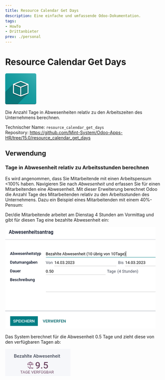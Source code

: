 ```yaml
---
title: Resource Calendar Get Days
description: Eine einfache und umfassende Odoo-Dokumentation.
tags:
- HowTo
- Drittanbieter
prev: ./personal
---
```

# Resource Calendar Get Days
![icon_oms_box](assets/icon_oms_box.png)

Die Anzahl Tage in Abwesenheiten relativ zu den Arbeitszeiten des Unternehmens berechnen.

Technischer Name: `resource_calendar_get_days`\
Repository: <https://github.com/Mint-System/Odoo-Apps-HR/tree/15.0/resource_calendar_get_days>

## Verwendung

### Tage in Abwesenheit relativ zu Arbeitsstunden berechnen

Es wird angenommen, dass Sie Mitarbeitende mit einen Arbeitspensum <100% haben. Navigieren Sie nach *Abwesenheit* und erfassen Sie für einen Mitarbeitenden eine Abwesenheit. Mit dieser Erweiterung berechnet Odoo die Anzahl Tage des Mitarbeitenden relativ zu den Arbeitsstunden des Unternehmens. Dazu ein Beispiel eines Mitarbeitenden mit einem 40%-Pensum:

Der/die Mitarbeitende arbeitet am Dienstag 4 Stunden am Vormittag und gibt für diesen Tag eine bezahlte Abwesenheit ein:

![](assets/Resource%20Calendar%20Get%20Days%201%20Tag.png)

Das System berechnet für die Abwesenheit 0.5 Tage und zieht diese von den verfügbaren Tagen ab:

![](assets/Resource%20Calendar%20Get%20Days%20Guthaben.png)
